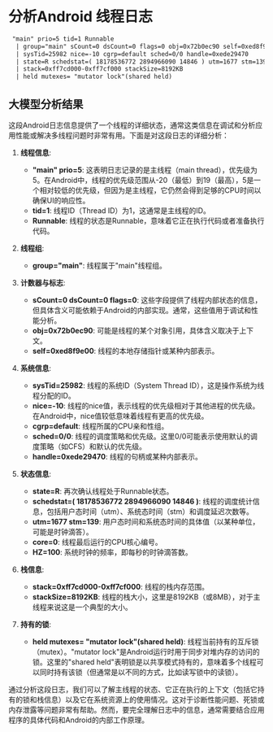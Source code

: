 # 分析Android 线程日志

```txt
 "main" prio=5 tid=1 Runnable
  | group="main" sCount=0 dsCount=0 flags=0 obj=0x72b0ec90 self=0xed8f9e00
  | sysTid=25982 nice=-10 cgrp=default sched=0/0 handle=0xede29470
  | state=R schedstat=( 18178536772 2894966090 14846 ) utm=1677 stm=139 core=0 HZ=100
  | stack=0xff7cd000-0xff7cf000 stackSize=8192KB
  | held mutexes= "mutator lock"(shared held)
```

## 大模型分析结果

这段Android日志信息提供了一个线程的详细状态，通常这类信息在调试和分析应用性能或解决多线程问题时非常有用。下面是对这段日志的详细分析：

1. **线程信息**:
   - **"main" prio=5**: 这表明日志记录的是主线程（main thread），优先级为5。在Android中，线程的优先级范围从-20（最低）到19（最高），5是一个相对较低的优先级，但因为是主线程，它仍然会得到足够的CPU时间以确保UI的响应性。
   - **tid=1**: 线程ID（Thread ID）为1，这通常是主线程的ID。
   - **Runnable**: 线程的状态是Runnable，意味着它正在执行代码或者准备执行代码。

2. **线程组**:
   - **group="main"**: 线程属于"main"线程组。

3. **计数器与标志**:
   - **sCount=0 dsCount=0 flags=0**: 这些字段提供了线程内部状态的信息，但具体含义可能依赖于Android的内部实现。通常，这些值用于调试和性能分析。
   - **obj=0x72b0ec90**: 可能是线程的某个对象引用，具体含义取决于上下文。
   - **self=0xed8f9e00**: 线程的本地存储指针或某种内部表示。

4. **系统信息**:
   - **sysTid=25982**: 线程的系统ID（System Thread ID），这是操作系统为线程分配的ID。
   - **nice=-10**: 线程的nice值，表示线程的优先级相对于其他进程的优先级。在Android中，nice值较低意味着线程有更高的优先级。
   - **cgrp=default**: 线程所属的CPU亲和性组。
   - **sched=0/0**: 线程的调度策略和优先级。这里0/0可能表示使用默认的调度策略（如CFS）和默认的优先级。
   - **handle=0xede29470**: 线程的句柄或某种内部表示。

5. **状态信息**:
   - **state=R**: 再次确认线程处于Runnable状态。
   - **schedstat=( 18178536772 2894966090 14846 )**: 线程的调度统计信息，包括用户态时间（utm）、系统态时间（stm）和调度延迟次数等。
   - **utm=1677 stm=139**: 用户态时间和系统态时间的具体值（以某种单位，可能是时钟滴答）。
   - **core=0**: 线程最后运行的CPU核心编号。
   - **HZ=100**: 系统时钟的频率，即每秒的时钟滴答数。

6. **栈信息**:
   - **stack=0xff7cd000-0xff7cf000**: 线程的栈内存范围。
   - **stackSize=8192KB**: 线程的栈大小，这里是8192KB（或8MB），对于主线程来说这是一个典型的大小。

7. **持有的锁**:
   - **held mutexes= "mutator lock"(shared held)**: 线程当前持有的互斥锁（mutex）。"mutator lock"是Android运行时用于同步对堆内存的访问的锁。这里的"shared held"表明锁是以共享模式持有的，意味着多个线程可以同时持有该锁（但通常是以不同的方式，比如读写锁中的读锁）。

通过分析这段日志，我们可以了解主线程的状态、它正在执行的上下文（包括它持有的锁和栈信息）以及它在系统资源上的使用情况。这对于诊断性能问题、死锁或内存泄露等问题非常有帮助。然而，要完全理解日志中的信息，通常需要结合应用程序的具体代码和Android的内部工作原理。
